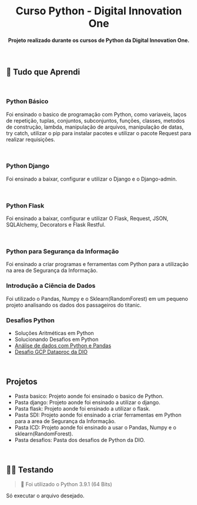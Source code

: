 <h1 align="center">
  <br>
  Curso Python - Digital Innovation One
  <br>
</h1>

<h4 align="center">Projeto realizado durante os cursos de Python da Digital Innovation One.</h4>
</br>

## 📝 Tudo que Aprendi

</br>

### Python Básico
Foi ensinado o basico de programação com Python, como variaveis, laços de repetição, tuplas, conjuntos, subconjuntos, funções, classes, metodos de construção, lambda, manipulação de arquivos, manipulação de datas, try catch, utilizar o pip para instalar pacotes e utilizar o pacote Request para realizar requisições.

</br>

### Python Django
Foi ensinado a baixar, configurar e utilizar o Django e o Django-admin.

</br>

### Python Flask
Foi ensinado a baixar, configurar e utilizar O Flask, Request, JSON, SQLAlchemy, Decorators e Flask Restful.

</br>

### Python para Segurança da Informação
Foi ensinado a criar programas e ferramentas com Python para a utilização na area de Segurança da Informação.

### Introdução a Ciência de Dados
Foi utilizado o Pandas, Numpy e o Sklearn(RandomForest) em um pequeno projeto analisando os dados dos passageiros do titanic.

### Desafios Python
- Soluções Aritméticas em Python
- Solucionando Desafios em Python
- [Análise de dados com Python e Pandas](https://github.com/JNCJcoder/DIO-PANDAS-PYTHON)
- [Desafio GCP Dataproc da DIO](https://github.com/JNCJcoder/DIO-DESAFIO-DATAPROC)

</br>

## Projetos

- Pasta basico: Projeto aonde foi ensinado o basico de Python.
- Pasta django: Projeto aonde foi ensinado a utilizar o django.
- Pasta flask: Projeto aonde foi ensinado a utilizar o flask.
- Pasta SDI: Projeto aonde foi ensinado a criar ferramentas em Python para a area de Segurança da Informação.
- Pasta ICD: Projeto aonde foi ensinado a usar o Pandas, Numpy e o sklearn(RandomForest).
- Pasta desafios: Pasta dos desafios de Python da DIO.

</br>

## 👨‍🏫 Testando

> 🚩 Foi utilizado o Python 3.9.1 (64 Bits)

Só executar o arquivo desejado.